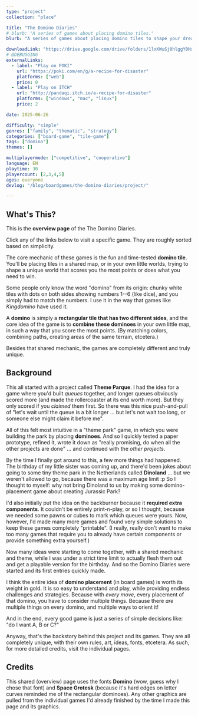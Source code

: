 ```yaml
---
type: "project"
collection: "place"

title: "The Domino Diaries"
# blurb: "A series of games about placing domino tiles."
blurb: "A series of games about placing domino tiles to shape your dream world---or simply the one that scores you the most points."

downloadLink: "https://drive.google.com/drive/folders/1lxKWuSj0hlggY0Nx1_jQsNr0yqjfhoHb"
# @DEBUGGING
externalLinks:
  - label: "Play on POKI"
    url: "https://poki.com/en/g/a-recipe-for-disaster"
    platforms: ["web"]
    price: 0 
  - label: "Play on ITCH"
    url: "http://pandaqi.itch.io/a-recipe-for-disaster"
    platforms: ["windows", "mac", "linux"]
    price: 2

date: 2025-06-26

difficulty: "simple"
genres: ["family", "thematic", "strategy"]
categories: ["board-game", "tile-game"]
tags: ["domino"]
themes: []

multiplayermode: ["competitive", "cooperative"]
language: EN
playtime: 30
playercount: [2,3,4,5]
ages: everyone
devlog: "/blog/boardgames/the-domino-diaries/project/"

---
```


## What's This?

This is the **overview page** of the The Domino Diaries.

Click any of the links below to visit a specific game. They are roughly sorted based on simplicity.

The core mechanic of these games is the fun and time-tested **domino tile**. You'll be placing tiles in a shared map, or in your own little worlds, trying to shape a unique world that scores you the most points or does what you need to win.

Some people only know the word "domino" from its origin: chunky white tiles with dots on both sides showing numbers 1--6 (like dice), and you simply had to match the numbers. I use it in the way that games like _Kingdomino_ have used it. 

A **domino** is simply a **rectangular tile that has two different sides**, and the core idea of the game is to **combine these dominoes** in your own little map, in such a way that you score the most points. (By matching colors, combining paths, creating areas of the same terrain, etcetera.)

Besides that shared mechanic, the games are completely different and truly unique.

## Background

This all started with a project called **Theme Parque**. I had the idea for a game where you'd built _queues_ together, and longer queues obviously scored more (and made the rollercoaster at its end worth more). But they only scored if you _claimed_ them first. So there was this nice push-and-pull of "let's wait until the queue is a bit longer ... but let's not wait too long, or someone else might claim it before me". 

All of this felt most intuitive in a "theme park" game, in which you were building the park by placing **dominoes**. And so I quickly tested a paper prototype, refined it, wrote it down as "really promising, do when all the other projects are done" ... and continued with the _other projects_.

By the time I finally got around to this, a few more things had happened. The birthday of my little sister was coming up, and there'd been jokes about going to some tiny theme park in the Netherlands called **Dinoland** ... but we weren't allowed to go, because there was a maximum age limit :p So I thought to myself: why not bring Dinoland to us by making some domino-placement game about creating Jurassic Park?

I'd also initially put the idea on the backburner because it **required extra components**. It couldn't be entirely print-n-play, or so I thought, because we needed some pawns or cubes to mark which queues were yours. Now, however, I'd made many more games and found very simple solutions to keep these games completely "printable". (I really, really don't want to make too many games that require you to already have certain components or provide something extra yourself.)

Now many ideas were starting to come together, with a shared mechanic and theme, while I was under a strict time limit to actually flesh them out and get a playable version for the birthday. And so the Domino Diaries were started and its first entries quickly made.

I think the entire idea of **domino placement** (in board games) is worth its weight in gold. It is so easy to understand and play, while providing endless challenges and strategies. Because with _every move_, every placement of that domino, you have to consider multiple things. Because there _are_ multiple things on every domino, and multiple ways to orient it! 

And in the end, every good game is just a series of simple decisions like: "do I want A, B or C?"

Anyway, that's the backstory behind this project and its games. They are all completely unique, with their own rules, art, ideas, fonts, etcetera. As such, for more detailed credits, visit the individual pages.

## Credits

This shared (overview) page uses the fonts **Domino** (wow, guess why I chose that font) and **Space Grotesk** (because it's hard edges on letter curves reminded me of the rectangular dominoes). Any other graphics are pulled from the individual games I'd already finished by the time I made this page and its graphics.